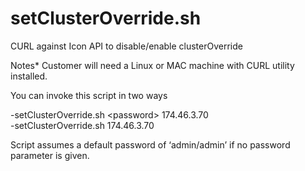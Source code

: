 # setClusterOverride.sh
CURL against Icon API to disable/enable clusterOverride

Notes*
Customer will need a Linux or MAC machine with CURL utility installed. 

You can invoke this script in two ways

-setClusterOverride.sh \<password\> 174.46.3.70  
-setClusterOverride.sh 174.46.3.70

Script assumes a default password of ‘admin/admin’ if no password parameter is given.
